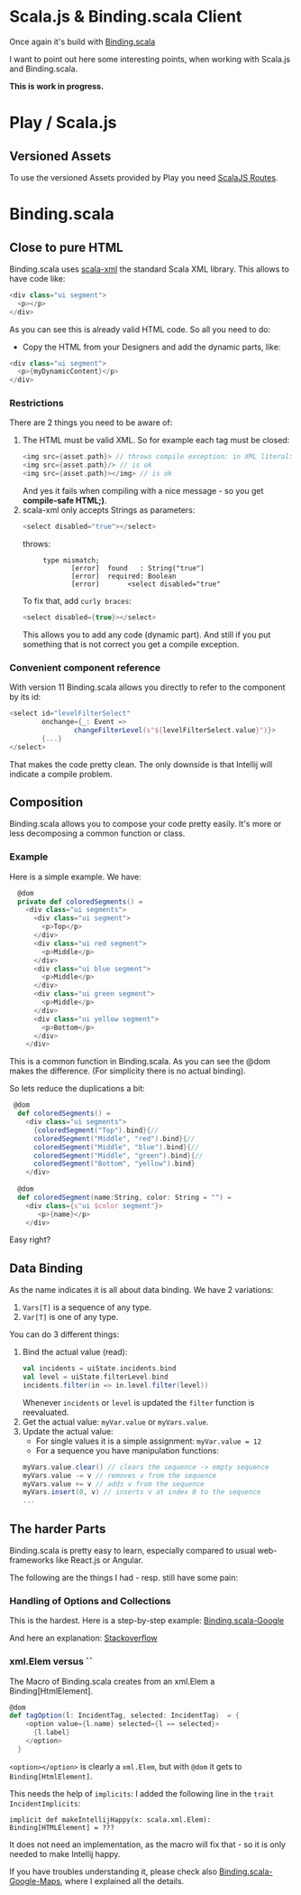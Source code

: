 # Scala.js & Binding.scala Client
Once again it's build with [Binding.scala](https://github.com/ThoughtWorksInc/Binding.scala)

I want to point out here some interesting points, when working with Scala.js and Binding.scala.

**This is work in progress.**

# Play / Scala.js
## Versioned Assets
To use the versioned Assets provided by Play you need [ScalaJS Routes](https://github.com/pme123/play-wsocket-scalajs#scalajs-routes).

# Binding.scala
## Close to pure HTML
Binding.scala uses [scala-xml](https://github.com/scala/scala-xml) 
the standard Scala XML library. This allows to have code like:
```scala
<div class="ui segment">
  <p></p>
</div>
```
As you can see this is already valid HTML code. 
So all you need to do:

* Copy the HTML from your Designers and add the dynamic parts, like:
```scala
<div class="ui segment">
  <p>{myDynamicContent}</p>
</div>
```
### Restrictions
There are 2 things you need to be aware of:

1. The HTML must be valid XML. So for example each tag must be closed:
    ```scala
    <img src={asset.path}> // throws compile exception: in XML literal: expected closing tag of img
    <img src={asset.path}/> // is ok
    <img src={asset.path}></img> // is ok
    ```
    And yes it fails when compiling with a nice message - so you get **compile-safe HTML;)**.
2. scala-xml only accepts Strings as parameters:
    ```scala
    <select disabled="true"></select>
    ```
    throws:
    ```
         type mismatch;
                [error]  found   : String("true")
                [error]  required: Boolean
                [error]       <select disabled="true"
    ```
    To fix that, add `curly braces`:
    ```scala
    <select disabled={true}></select>
    ```
    This allows you to add any code (dynamic part). 
    And still if you put something that is not correct you get a compile exception.
    
### Convenient component reference
With version 11 Binding.scala allows you directly to refer to the component by its id:

```scala
<select id="levelFilterSelect"
        onchange={_: Event =>
                changeFilterLevel(s"${levelFilterSelect.value}")}>
        {...}
</select>
```
That makes the code pretty clean. 
The only downside is that Intellij will indicate a compile problem.

## Composition
Binding.scala allows you to compose your code pretty easily. It's more or less decomposing
a common function or class.

### Example
Here is a simple example. We have:
```scala
  @dom
  private def coloredSegments() =
    <div class="ui segments">
      <div class="ui segment">
        <p>Top</p>
      </div>
      <div class="ui red segment">
        <p>Middle</p>
      </div>
      <div class="ui blue segment">
        <p>Middle</p>
      </div>
      <div class="ui green segment">
        <p>Middle</p>
      </div>
      <div class="ui yellow segment">
        <p>Bottom</p>
      </div>
    </div>
```
This is a common function in Binding.scala. As you can see the @dom makes the difference.
(For simplicity there is no actual binding).

So lets reduce the duplications a bit:
```scala
 @dom
  def coloredSegments() =
    <div class="ui segments">
      {coloredSegment("Top").bind}{//
      coloredSegment("Middle", "red").bind}{//
      coloredSegment("Middle", "blue").bind}{//
      coloredSegment("Middle", "green").bind}{//
      coloredSegment("Bottom", "yellow").bind}
    </div>
    
  @dom
  def coloredSegment(name:String, color: String = "") =
    <div class={s"ui $color segment"}>
       <p>{name}</p>
    </div>
```
Easy right? 

## Data Binding
As the name indicates it is all about data binding. 
We have 2 variations:

1. `Vars[T]` is a sequence of any type.
2. `Var[T]` is one of any type.

You can do 3 different things:

1. Bind the actual value (read):
    ```scala
    val incidents = uiState.incidents.bind
    val level = uiState.filterLevel.bind
    incidents.filter(in => in.level.filter(level))
    ```
   Whenever `incidents` or `level` is updated the `filter` function is reevaluated.
2. Get the actual value: `myVar.value` or `myVars.value`.
3. Update the actual value:
    * For single values it is a simple assignment: `myVar.value = 12`
    * For a sequence you have manipulation functions:
    ```scala
    myVars.value.clear() // clears the sequence -> empty sequence
    myVars.value -= v // removes v from the sequence
    myVars.value += v // adds v from the sequence
    myVars.insert(0, v) // inserts v at index 0 to the sequence
    ...
    ```

## The harder Parts
Binding.scala is pretty easy to learn, especially compared to usual web-frameworks like React.js or Angular.

The following are the things I had - resp. still have some pain:

### Handling of Options and Collections
This is the hardest. Here is a step-by-step example: 
[Binding.scala-Google](https://github.com/pme123/Binding.scala-Google-Maps#dive-a-bit-deeper)

And here an explanation: 
[Stackoverflow](https://stackoverflow.com/questions/42498968/when-i-use-binding-scala-i-got-the-error-each-instructions-must-be-inside-a-sd/42498969#42498969)

### xml.Elem versus ``
The Macro of Binding.scala creates from an xml.Elem a Binding[HtmlElement].

```scala
@dom
def tagOption(l: IncidentTag, selected: IncidentTag)  = {
    <option value={l.name} selected={l == selected}>
      {l.label}
    </option>
  }
```
`<option></option>` is clearly a `xml.Elem`, but with `@dom` it gets to `Binding[HtmlElement]`.

This needs the help of `implicits`: 
I added the following line in the `trait IncidentImplicits`:

`implicit def makeIntellijHappy(x: scala.xml.Elem): Binding[HTMLElement] = ???`

It does not need an implementation, as the macro will fix that - so it is only needed to make Intellij happy.

If you have troubles understanding it, please check also [Binding.scala-Google-Maps](https://github.com/pme123/Binding.scala-Google-Maps), where I explained all the details.

